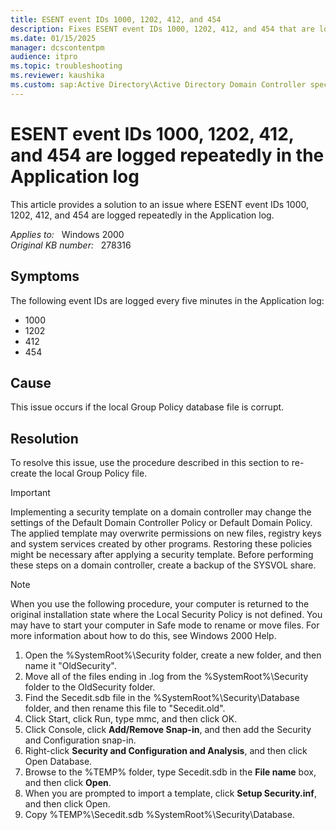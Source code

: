 ```yaml
---
title: ESENT event IDs 1000, 1202, 412, and 454
description: Fixes ESENT event IDs 1000, 1202, 412, and 454 that are logged repeatedly in the Application log.
ms.date: 01/15/2025
manager: dcscontentpm
audience: itpro
ms.topic: troubleshooting
ms.reviewer: kaushika
ms.custom: sap:Active Directory\Active Directory Domain Controller specific boot failures, csstroubleshoot
---
```

# ESENT event IDs 1000, 1202, 412, and 454 are logged repeatedly in the Application log

This article provides a solution to an issue where ESENT event IDs 1000, 1202, 412, and 454 are logged repeatedly in the Application log.

_Applies to:_ &nbsp; Windows 2000  
_Original KB number:_ &nbsp; 278316

## Symptoms

The following event IDs are logged every five minutes in the Application log:

- 1000
- 1202
- 412
- 454

## Cause

This issue occurs if the local Group Policy database file is corrupt.

## Resolution

To resolve this issue, use the procedure described in this section to re-create the local Group Policy file.

> [!IMPORTANT]
> Implementing a security template on a domain controller may change the settings of the Default Domain Controller Policy or Default Domain Policy. The applied template may overwrite permissions on new files, registry keys and system services created by other programs. Restoring these policies might be necessary after applying a security template. Before performing these steps on a domain controller, create a backup of the SYSVOL share.

> [!NOTE]
> When you use the following procedure, your computer is returned to the original installation state where the Local Security Policy is not defined. You may have to start your computer in Safe mode to rename or move files. For more information about how to do this, see Windows 2000 Help.

1. Open the %SystemRoot%\Security folder, create a new folder, and then name it "OldSecurity".
2. Move all of the files ending in .log from the %SystemRoot%\Security folder to the OldSecurity folder.
3. Find the Secedit.sdb file in the %SystemRoot%\Security\Database folder, and then rename this file to "Secedit.old".
4. Click Start, click Run, type mmc, and then click OK.
5. Click Console, click **Add/Remove Snap-in**, and then add the Security and Configuration snap-in.
6. Right-click **Security and Configuration and Analysis**, and then click Open Database.
7. Browse to the %TEMP% folder, type Secedit.sdb in the **File name** box, and then click **Open**.
8. When you are prompted to import a template, click **Setup Security.inf**, and then click Open.
9. Copy %TEMP%\Secedit.sdb %SystemRoot%\Security\Database.
